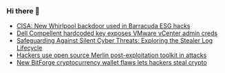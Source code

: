 ### Hi there 👋

<!--START_SECTION:feed-->
* [CISA: New Whirlpool backdoor used in Barracuda ESG hacks](https://www.bleepingcomputer.com/news/security/cisa-new-whirlpool-backdoor-used-in-barracuda-esg-hacks/)
* [Dell Compellent hardcoded key exposes VMware vCenter admin creds](https://www.bleepingcomputer.com/news/security/dell-compellent-hardcoded-key-exposes-vmware-vcenter-admin-creds/)
* [Safeguarding Against Silent Cyber Threats: Exploring the Stealer Log Lifecycle ](https://www.bleepingcomputer.com/news/security/safeguarding-against-silent-cyber-threats-exploring-the-stealer-log-lifecycle/)
* [Hackers use open source Merlin post-exploitation toolkit in attacks](https://www.bleepingcomputer.com/news/security/hackers-use-open-source-merlin-post-exploitation-toolkit-in-attacks/)
* [New BitForge cryptocurrency wallet flaws lets hackers steal crypto](https://www.bleepingcomputer.com/news/cryptocurrency/new-bitforge-cryptocurrency-wallet-flaws-lets-hackers-steal-crypto/)
<!--END_SECTION:feed-->

<!--
**frankenk/frankenk** is a ✨ _special_ ✨ repository because its `README.md` (this file) appears on your GitHub profile.

Here are some ideas to get you started:

- 🔭 I’m currently working on ...
- 🌱 I’m currently learning ...
- 👯 I’m looking to collaborate on ...
- 🤔 I’m looking for help with ...
- 💬 Ask me about ...
- 📫 How to reach me: ...
- 😄 Pronouns: ...
- ⚡ Fun fact: ...
-->



